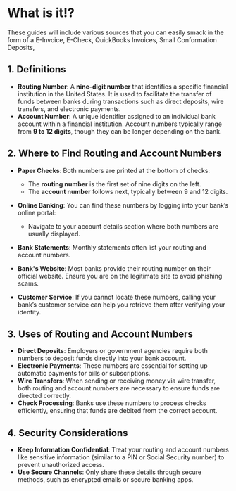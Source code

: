 # What is it⁉


These guides will include various sources that you can easily smack in the form of a E-Invoice, E-Check, QuickBooks Invoices, Small Conformation Deposits,

## 1. **Definitions**

- **Routing Number**: A **nine-digit number** that identifies a specific financial institution in the United States. It is used to facilitate the transfer of funds between banks during transactions such as direct deposits, wire transfers, and electronic payments.
- **Account Number**: A unique identifier assigned to an individual bank account within a financial institution. Account numbers typically range from **9 to 12 digits**, though they can be longer depending on the bank.

## 2. **Where to Find Routing and Account Numbers**

- **Paper Checks**: Both numbers are printed at the bottom of checks:
    
    - The **routing number** is the first set of nine digits on the left.
    - The **account number** follows next, typically between 9 and 12 digits.
    
- **Online Banking**: You can find these numbers by logging into your bank’s online portal:
    
    - Navigate to your account details section where both numbers are usually displayed.
    
- **Bank Statements**: Monthly statements often list your routing and account numbers.
- **Bank's Website**: Most banks provide their routing number on their official website. Ensure you are on the legitimate site to avoid phishing scams.
- **Customer Service**: If you cannot locate these numbers, calling your bank’s customer service can help you retrieve them after verifying your identity.

## 3. **Uses of Routing and Account Numbers**

- **Direct Deposits**: Employers or government agencies require both numbers to deposit funds directly into your bank account.
- **Electronic Payments**: These numbers are essential for setting up automatic payments for bills or subscriptions.
- **Wire Transfers**: When sending or receiving money via wire transfer, both routing and account numbers are necessary to ensure funds are directed correctly.
- **Check Processing**: Banks use these numbers to process checks efficiently, ensuring that funds are debited from the correct account.

## 4. **Security Considerations**

- **Keep Information Confidential**: Treat your routing and account numbers like sensitive information (similar to a PIN or Social Security number) to prevent unauthorized access.
- **Use Secure Channels**: Only share these details through secure methods, such as encrypted emails or secure banking apps.